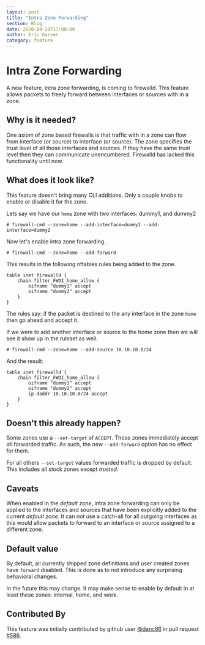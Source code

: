 ```yaml
---
layout: post
title: "Intra Zone Forwarding"
section: Blog
date: 2020-04-29T17:00:00
author: Eric Garver
category: feature
---
```


# Intra Zone Forwarding

A new feature, intra zone forwarding, is coming to firewalld. This feature
allows packets to freely forward between interfaces or sources with in a zone.

## Why is it needed?

One axiom of zone based firewalls is that traffic with in a zone can flow from
interface (or source) to interface (or source). The zone specifies the trust
level of all those interfaces and sources. If they have the same trust level
then they can communicate unencumbered. Firewalld has lacked this functionality
until now.

## What does it look like?

This feature doesn't bring many CLI additions. Only a couple knobs to enable or
disable it for the zone.

Lets say we have our `home` zone with two interfaces: dummy1, and dummy2

```
# firewall-cmd --zone=home --add-interface=dummy1 --add-interface=dummy2
```

Now let's enable intra zone forwarding.

```
# firewall-cmd --zone=home --add-forward
```

This results in the following nftables rules being added to the zone.

```
table inet firewalld {
    chain filter_FWDI_home_allow {
        oifname "dummy1" accept
        oifname "dummy2" accept
    }
}
```

The rules say: if the packet is destined to the any interface in the zone
`home` then go ahead and accept it.

If we were to add another interface or source to the home zone then we will see
it show up in the ruleset as well.

```
# firewall-cmd --zone=home --add-source 10.10.10.0/24
```

And the result:

```
table inet firewalld {
    chain filter_FWDI_home_allow {
        oifname "dummy1" accept
        oifname "dummy2" accept
        ip daddr 10.10.10.0/24 accept
    }
}
```

## Doesn't this already happen?

Some zones use a `--set-target` of `ACCEPT`. Those zones immediately accept
*all* forwarded traffic. As such, the new `--add-forward` option has no effect
for them.

For all others `--set-target` values forwarded traffic is dropped by default.
This includes all stock zones except *trusted*.

## Caveats

When enabled in the *default zone*, intra zone forwarding can only be applied
to the interfaces and sources that have been explicitly added to the current
*default zone*. It can not use a catch-all for all outgoing interfaces as this
would allow packets to forward to an interface or source assigned to a
different zone.

## Default value

By default, all currently shipped zone definitions and user created zones have
`forward` disabled. This is done as to not introduce any surprising behavioral
changes.

In the future this may change. It may make sense to enable by default in at
least these zones: internal, home, and work.

## Contributed By

This feature was initially contributed by github user
[@danc86](https://github.com/danc86) in pull request
[#586](https://github.com/firewalld/firewalld/pull/586).
